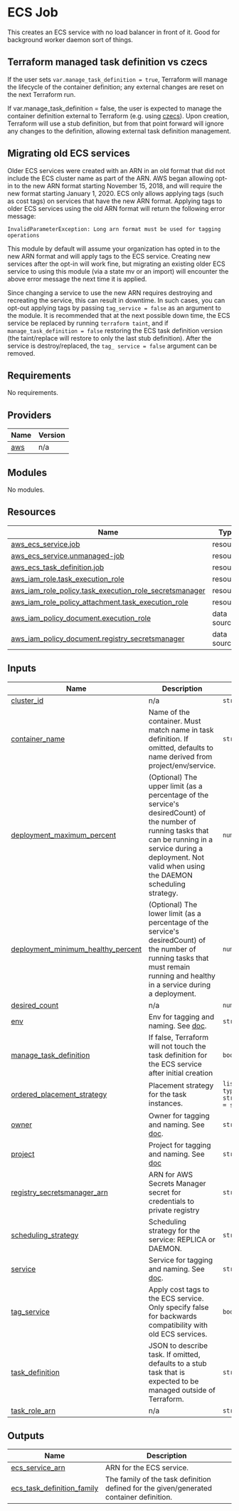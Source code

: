 # ECS Job

This creates an ECS service with no load balancer in front of it. Good for
background worker daemon sort of things.

## Terraform managed task definition vs czecs

If the user sets `var.manage_task_definition = true`, Terraform will manage the lifecycle
of the container definition; any external changes are reset on the next Terraform run.

If var.manage_task_definition = false, the user is expected to manage the
container definition external to Terraform (e.g. using [czecs](https://github.com/chanzuckerberg/czecs)). Upon creation,
Terraform will use a stub definition, but from that point forward will ignore any
changes to the definition, allowing external task definition management.

## Migrating old ECS services
Older ECS services were created with an ARN in an old format that did not include the ECS cluster name as part of the ARN. AWS began allowing opt-in to the new ARN format starting November 15, 2018, and will require the new format starting January 1, 2020. ECS only allows applying tags (such as cost tags) on services that have the new ARN format. Applying tags to older ECS services using the old ARN format will return the following error message:
```
InvalidParameterException: Long arn format must be used for tagging operations
```
This module by default will assume your organization has opted in to the new ARN format and will apply tags to the ECS service. Creating new services after the opt-in will work fine, but migrating an existing older ECS service to using this module (via a state mv or an import) will encounter the above error message the next time it is applied.

Since changing a service to use the new ARN requires destroying and recreating the service, this can result in downtime. In such cases, you can opt-out applying tags by passing `tag_service = false` as an argument to the module. It is recommended that at the next possible down time, the ECS service be replaced by running `terraform taint`, and if `manage_task_definition = false` restoring the ECS task definition version (the taint/replace will restore to only the last stub definition). After the service is destroy/replaced, the `tag_
service = false` argument can be removed.

<!-- START -->
## Requirements

No requirements.

## Providers

| Name | Version |
|------|---------|
| <a name="provider_aws"></a> [aws](#provider\_aws) | n/a |

## Modules

No modules.

## Resources

| Name | Type |
|------|------|
| [aws_ecs_service.job](https://registry.terraform.io/providers/hashicorp/aws/latest/docs/resources/ecs_service) | resource |
| [aws_ecs_service.unmanaged-job](https://registry.terraform.io/providers/hashicorp/aws/latest/docs/resources/ecs_service) | resource |
| [aws_ecs_task_definition.job](https://registry.terraform.io/providers/hashicorp/aws/latest/docs/resources/ecs_task_definition) | resource |
| [aws_iam_role.task_execution_role](https://registry.terraform.io/providers/hashicorp/aws/latest/docs/resources/iam_role) | resource |
| [aws_iam_role_policy.task_execution_role_secretsmanager](https://registry.terraform.io/providers/hashicorp/aws/latest/docs/resources/iam_role_policy) | resource |
| [aws_iam_role_policy_attachment.task_execution_role](https://registry.terraform.io/providers/hashicorp/aws/latest/docs/resources/iam_role_policy_attachment) | resource |
| [aws_iam_policy_document.execution_role](https://registry.terraform.io/providers/hashicorp/aws/latest/docs/data-sources/iam_policy_document) | data source |
| [aws_iam_policy_document.registry_secretsmanager](https://registry.terraform.io/providers/hashicorp/aws/latest/docs/data-sources/iam_policy_document) | data source |

## Inputs

| Name | Description | Type | Default | Required |
|------|-------------|------|---------|:--------:|
| <a name="input_cluster_id"></a> [cluster\_id](#input\_cluster\_id) | n/a | `string` | n/a | yes |
| <a name="input_container_name"></a> [container\_name](#input\_container\_name) | Name of the container. Must match name in task definition. If omitted, defaults to name derived from project/env/service. | `string` | `null` | no |
| <a name="input_deployment_maximum_percent"></a> [deployment\_maximum\_percent](#input\_deployment\_maximum\_percent) | (Optional) The upper limit (as a percentage of the service's desiredCount) of the number of running tasks that can be running in a service during a deployment. Not valid when using the DAEMON scheduling strategy. | `number` | `200` | no |
| <a name="input_deployment_minimum_healthy_percent"></a> [deployment\_minimum\_healthy\_percent](#input\_deployment\_minimum\_healthy\_percent) | (Optional) The lower limit (as a percentage of the service's desiredCount) of the number of running tasks that must remain running and healthy in a service during a deployment. | `number` | `100` | no |
| <a name="input_desired_count"></a> [desired\_count](#input\_desired\_count) | n/a | `number` | n/a | yes |
| <a name="input_env"></a> [env](#input\_env) | Env for tagging and naming. See [doc](../README.md#consistent-tagging). | `string` | n/a | yes |
| <a name="input_manage_task_definition"></a> [manage\_task\_definition](#input\_manage\_task\_definition) | If false, Terraform will not touch the task definition for the ECS service after initial creation | `bool` | `true` | no |
| <a name="input_ordered_placement_strategy"></a> [ordered\_placement\_strategy](#input\_ordered\_placement\_strategy) | Placement strategy for the task instances. | `list(object({ type = string, field = string }))` | `[]` | no |
| <a name="input_owner"></a> [owner](#input\_owner) | Owner for tagging and naming. See [doc](../README.md#consistent-tagging). | `string` | n/a | yes |
| <a name="input_project"></a> [project](#input\_project) | Project for tagging and naming. See [doc](../README.md#consistent-tagging) | `string` | n/a | yes |
| <a name="input_registry_secretsmanager_arn"></a> [registry\_secretsmanager\_arn](#input\_registry\_secretsmanager\_arn) | ARN for AWS Secrets Manager secret for credentials to private registry | `string` | `null` | no |
| <a name="input_scheduling_strategy"></a> [scheduling\_strategy](#input\_scheduling\_strategy) | Scheduling strategy for the service: REPLICA or DAEMON. | `string` | `"REPLICA"` | no |
| <a name="input_service"></a> [service](#input\_service) | Service for tagging and naming. See [doc](../README.md#consistent-tagging). | `string` | n/a | yes |
| <a name="input_tag_service"></a> [tag\_service](#input\_tag\_service) | Apply cost tags to the ECS service. Only specify false for backwards compatibility with old ECS services. | `bool` | `true` | no |
| <a name="input_task_definition"></a> [task\_definition](#input\_task\_definition) | JSON to describe task. If omitted, defaults to a stub task that is expected to be managed outside of Terraform. | `string` | `null` | no |
| <a name="input_task_role_arn"></a> [task\_role\_arn](#input\_task\_role\_arn) | n/a | `string` | n/a | yes |

## Outputs

| Name | Description |
|------|-------------|
| <a name="output_ecs_service_arn"></a> [ecs\_service\_arn](#output\_ecs\_service\_arn) | ARN for the ECS service. |
| <a name="output_ecs_task_definition_family"></a> [ecs\_task\_definition\_family](#output\_ecs\_task\_definition\_family) | The family of the task definition defined for the given/generated container definition. |
<!-- END -->
